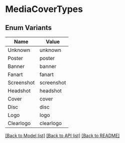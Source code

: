 # MediaCoverTypes

## Enum Variants

| Name | Value |
|---- | -----|
| Unknown | unknown |
| Poster | poster |
| Banner | banner |
| Fanart | fanart |
| Screenshot | screenshot |
| Headshot | headshot |
| Cover | cover |
| Disc | disc |
| Logo | logo |
| Clearlogo | clearlogo |


[[Back to Model list]](../README.md#documentation-for-models) [[Back to API list]](../README.md#documentation-for-api-endpoints) [[Back to README]](../README.md)



